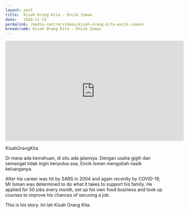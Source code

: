 ```yaml
---
layout: post
title:  Kisah Orang Kita - Encik Isman
date:   2020-11-13
permalink: /media-centre/videos/kisah-orang-kita-encik-isman/
breadcrumb: Kisah Orang Kita - Encik Isman
---
```


<div class="bp-youtube">
<iframe width="560" height="315" src="https://www.youtube.com/watch?v=SJagd_xEv2M" frameborder="0" allow="accelerometer; autoplay; encrypted-media; gyroscope; picture-in-picture" allowfullscreen></iframe>

</div>


KisahOrangKita

Di mana ada kemahuan, di situ ada jalannya. Dengan usaha gigih dan semangat tidak ingin berputus asa, Encik Isman mengubah nasib keluarganya.

After his career was hit by SARS in 2004 and again recently by COVID-19, Mr Isman was determined to do what it takes to support his family. He applied for 50 jobs every month, set up his own food business and took up courses to improve his chances of securing a job.

This is his story.
Ini lah Kisah Orang Kita.

